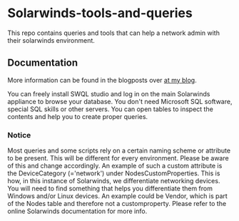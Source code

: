 # Solarwinds-tools-and-queries

This repo contains queries and tools that can help a network admin with their solarwinds environment.

## Documentation

More information can be found in the blogposts over [at my blog](https://axelrobbe.nl/).

You can freely install SWQL studio and log in on the main Solarwinds appliance to browse your database. You don't need Microsoft SQL software, special SQL skills or other servers. You can open tables to inspect the contents and help you to create proper queries.

### Notice

Most queries and some scripts rely on a certain naming scheme or attribute to be present. This will be different for every environment. Please be aware of this and change accordingly.
An example of such a custom attribute is the DeviceCategory (='network') under NodesCustomProperties. This is how, in this instance of Solarwinds, we differentiate networking devices. You will need to find something that helps you differentiate them from Windows and/or Linux devices. An example could be Vendor, which is part of the Nodes table and therefore not a customproperty. Please refer to the online Solarwinds documentation for more info.
